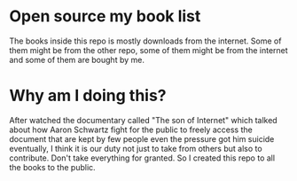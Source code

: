 # Open source my book list
The books inside this repo is mostly downloads from the internet. Some of them might be from the other repo, some of them might be from the internet and some of them are bought by me. 

# Why am I doing this?
After watched the documentary called "The son of Internet" which talked about how Aaron Schwartz fight for the public to freely access the document that are kept by few people even the pressure got him suicide eventually, I think it is our duty not just to take from others but also to contribute. Don't take everything for granted. So I created this repo to all the books to the public.
